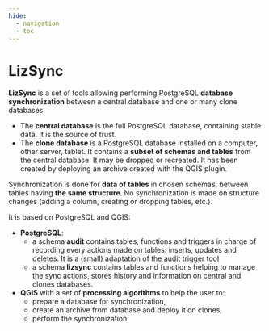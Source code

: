 ```yaml
---
hide:
  - navigation
  - toc
---
```


# LizSync

**LizSync** is a set of tools allowing performing PostgreSQL **database synchronization** between a central 
database and one or many clone databases.

* The **central database** is the full PostgreSQL database, containing stable data. It is the source of trust.
* The **clone database** is a PostgreSQL database installed on a computer, other server, tablet. It contains a
  **subset of schemas and tables** from the central database. It may be dropped or recreated. It has been 
  created by deploying an archive created with the QGIS plugin.

Synchronization is done for **data of tables** in chosen schemas, between tables having **the same structure**.
No synchronization is made on structure changes (adding a column, creating or dropping tables, etc.).

It is based on PostgreSQL and QGIS:

* **PostgreSQL**:
    - a schema **audit** contains tables, functions and triggers in charge of recording every actions made on
      tables: inserts, updates and deletes. It is a (small) adaptation of the 
      [audit trigger tool](https://github.com/Oslandia/audit_trigger/blob/master/audit.sql)
    - a schema **lizsync** contains tables and functions helping to manage the sync actions, stores history
      and information on central and clones databases.
* **QGIS** with a set of **processing algorithms** to help the user to:
    - prepare a database for synchronization,
    - create an archive from database and deploy it on clones,
    - perform the synchronization.
